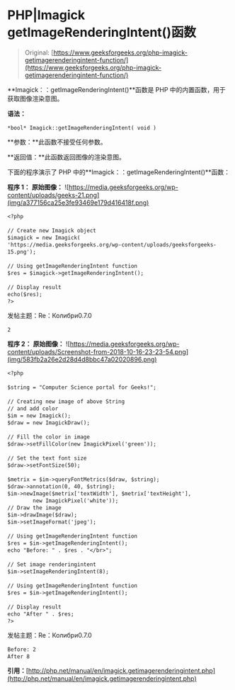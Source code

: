 # PHP|Imagick getImageRenderingIntent()函数

> Original: [https://www.geeksforgeeks.org/php-imagick-getimagerenderingintent-function/](https://www.geeksforgeeks.org/php-imagick-getimagerenderingintent-function/)

**Imagick：：getImageRenderingIntent()**函数是 PHP 中的内置函数，用于获取图像渲染意图。

**语法：**

```
*bool* Imagick::getImageRenderingIntent( void )
```

**参数：**此函数不接受任何参数。

**返回值：**此函数返回图像的渲染意图。

下面的程序演示了 PHP 中的**Imagick：：getImageRenderingIntent()**函数：

**程序 1：**
**原始图像：**
![https://media.geeksforgeeks.org/wp-content/uploads/geeks-21.png](img/a377156ca25e3fe93469e179d416418f.png)

```
<?php

// Create new Imagick object
$imagick = new Imagick(
'https://media.geeksforgeeks.org/wp-content/uploads/geeksforgeeks-15.png');

// Using getImageRenderingIntent function
$res = $imagick->getImageRenderingIntent();

// Display result
echo($res);
?>
```

发帖主题：Re：Колибри0.7.0

```
2

```

**程序 2：**
**原始图像：**
![https://media.geeksforgeeks.org/wp-content/uploads/Screenshot-from-2018-10-16-23-23-54.png](img/583fb2a26e2d28d4d8bbc47a02020896.png)

```
<?php 

$string = "Computer Science portal for Geeks!"; 

// Creating new image of above String 
// and add color
$im = new Imagick(); 
$draw = new ImagickDraw(); 

// Fill the color in image 
$draw->setFillColor(new ImagickPixel('green')); 

// Set the text font size 
$draw->setFontSize(50); 

$metrix = $im->queryFontMetrics($draw, $string); 
$draw->annotation(0, 40, $string); 
$im->newImage($metrix['textWidth'], $metrix['textHeight'], 
        new ImagickPixel('white')); 
// Draw the image         
$im->drawImage($draw); 
$im->setImageFormat('jpeg'); 

// Using getImageRenderingIntent function
$res = $im->getImageRenderingIntent();
echo "Before: " . $res . "</br>";

// Set image renderingintent 
$im->setImageRenderingIntent(8);

// Using getImageRenderingIntent function
$res = $im->getImageRenderingIntent();

// Display result
echo "After " . $res;
?>
```

发帖主题：Re：Колибри0.7.0

```
Before: 2
After 8 

```

**引用：**[http://php.net/manual/en/imagick.getimagerenderingintent.php](http://php.net/manual/en/imagick.getimagerenderingintent.php)